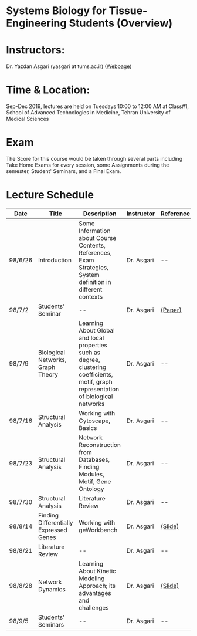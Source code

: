 # Systems Biology for Tissue-Engineering Students (Overview)

# Instructors: 
Dr. Yazdan Asgari (yasgari at tums.ac.ir) ([Webpage](https://www.tums.ac.ir/faculties/yasgari))
# Time & Location: 
Sep-Dec 2019, lectures are held on Tuesdays 10:00 to 12:00 AM at Class#1, School of Advanced Technologies in Medicine, Tehran University of Medical Sciences
# Exam
The Score for this course would be taken through several parts including Take Home Exams for every session, some Assignments during the semester, Student' Seminars, and a Final Exam.
# Lecture Schedule
| Date | Title | Description | Instructor |Reference |
| --- | --- | --- | --- | --- |
| 98/6/26 | Introduction | Some Information about Course Contents, References, Exam Strategies, System definition in different contexts | Dr. Asgari | -- |
| 98/7/2 | Students’ Seminar | -- | Dr. Asgari | [(Paper)](/refs/2013-Systems_biology_characterization_of_engineered_tissues.pdf) |
| 98/7/9 | Biological Networks, Graph Theory | Learning About Global and local properties such as degree, clustering coefficients, motif, graph representation of biological networks | Dr. Asgari | -- |
| 98/7/16 | Structural Analysis  | Working with Cytoscape, Basics | Dr. Asgari | -- |
| 98/7/23 | Structural Analysis | Network Reconstruction from Databases, Finding Modules, Motif, Gene Ontology | Dr. Asgari | -- |
| 98/7/30 | Structural Analysis | Literature Review | Dr. Asgari | -- |
| 98/8/14 | Finding Differentially Expressed Genes | Working with geWorkbench | Dr. Asgari | [(Slide)](/slides/Descriptive_Statistics.pdf) |
| 98/8/21 | Literature Review | -- | Dr. Asgari | -- |
| 98/8/28 | Network Dynamics | Learning About Kinetic Modeling Approach; its advantages and challenges | Dr. Asgari | [(Slide)](/slides/Normality.pdf) |
| 98/9/5 | Students’ Seminars | -- | Dr. Asgari | -- |
